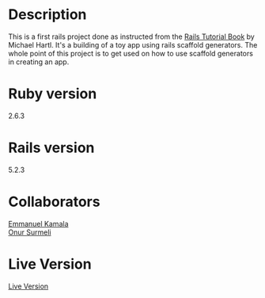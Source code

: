 # Description

This is a first rails project done as instructed from the <a href="https://www.railstutorial.org/book/toy_app">Rails Tutorial Book</a> by Michael Hartl. It's a building of a toy app using rails scaffold generators. The whole point of this project is to get used on how to use scaffold generators in creating an app.


# Ruby version
2.6.3

# Rails version
5.2.3

# Collaborators
<a href="https://github.com/emmanuelkamala">Emmanuel Kamala</a><br>
<a href="https://github.com/Zibilyonik">Onur Surmeli</a>

# Live Version
<a href="http://our-toy-app.herokuapp.com">Live Version</a>




